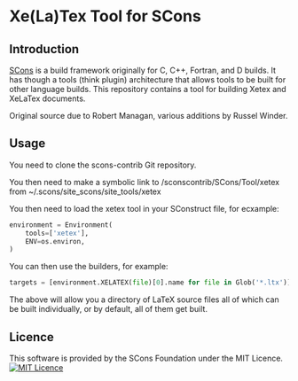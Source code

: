 # Xe(La)Tex Tool for SCons

## Introduction

[SCons](http://www.scons.org) is a build framework originally for C, C++, Fortran, and D builds. It has
though a tools (think plugin) architecture that allows tools to be built for other language builds. This
repository contains a tool for building Xetex and XeLaTex documents.

Original source due to Robert Managan, various additions by Russel Winder.

## Usage

You need to clone the scons-contrib Git repository.

You then need to make a symbolic link to
<scons-contrib-location>/sconscontrib/SCons/Tool/xetex from ~/.scons/site_scons/site_tools/xetex

You then need to load the xetex tool in your SConstruct file, for ecxample:

```python
environment = Environment(
    tools=['xetex'],
    ENV=os.environ,
)
```

You can then use the builders, for example:

```python
targets = [environment.XELATEX(file)[0].name for file in Glob('*.ltx')]
```

The above will allow you a directory of LaTeX source files all of which can be built
individually, or by default, all of them get built.

## Licence

This software is provided by the SCons Foundation under the MIT
Licence.  [![MIT Licence](Images/mit_licence_50.png)](https://opensource.org/licenses/MIT)
